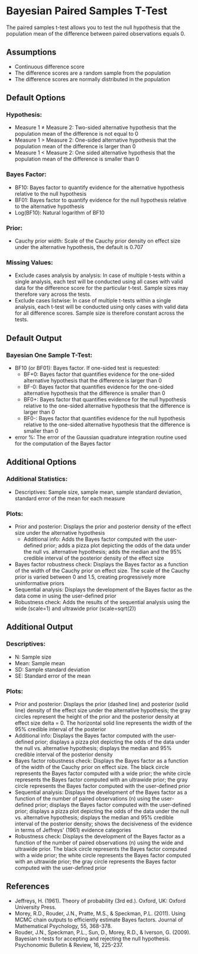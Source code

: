 
Bayesian Paired Samples T-Test
==========================

The paired samples t-test allows you to test the null hypothesis that the population mean of the difference between paired observations equals 0.

Assumptions
-----------
- Continuous difference score
- The difference scores are a random sample from the population
- The difference scores are normally distributed in the population

Default Options
-------
### Hypothesis:
- Measure 1 &ne; Measure 2: Two-sided alternative hypothesis that the population mean of the difference is not equal to 0
- Measure 1 &gt; Measure 2: One-sided alternative hypothesis that the population mean of the difference is larger than 0
- Measure 1 &lt; Measure 2: One sided alternative hypothesis that the population mean of the difference is smaller than 0

### Bayes Factor:
- BF10: Bayes factor to quantify evidence for the alternative hypothesis relative to the null hypothesis
- BF01: Bayes factor to quantify evidence for the null hypothesis relative to the alternative hypothesis
- Log(BF10): Natural logarithm of BF10

### Prior:
- Cauchy prior width: Scale of the Cauchy prior density on effect size under the alternative hypothesis, the default is 0.707

### Missing Values:
 - Exclude cases analysis by analysis: In case of multiple t-tests within a single analysis, each test will be conducted using all cases with valid data for the difference score for the particular t-test. Sample sizes may therefore vary across the tests.
 - Exclude cases listwise: In case of multiple t-tests within a single analysis, each t-test will be conducted using only cases with valid data for all difference scores. Sample size is therefore constant across the tests. 
 
Default Output
-------

### Bayesian One Sample T-Test:
- BF10 (or BF01): Bayes factor. If one-sided test is requested: 
  - BF+0: Bayes factor that quantifies evidence for the one-sided alternative hypothesis that the difference is larger than 0
  - BF-0: Bayes factor that quantifies evidence for the one-sided alternative hypothesis that the difference is smaller than 0
  - BF0+: Bayes factor that quantifies evidence for the null hypothesis relative to the one-sided alternative hypothesis that the difference is larger than 0
  - BF0-: Bayes factor that quantifies evidence for the null hypothesis relative to the one-sided alternative hypothesis that the difference is smaller than 0
- error %: The error of the Gaussian quadrature integration routine used for the computation of the Bayes factor

Additional Options
-------
### Additional Statistics:
- Descriptives: Sample size, sample mean, sample standard deviation, standard error of the mean for each measure

### Plots:
- Prior and posterior: Displays the prior and posterior density of the effect size under the alternative hypothesis
  - Additional info: Adds the Bayes factor computed with the user-defined prior; adds a pizza plot depicting the odds of the data under the null vs. alternative hypothesis; adds the median and the 95% credible interval of the posterior density of the effect size
- Bayes factor robustness check: Displays the Bayes factor as a function of the width of the Cauchy prior on effect size. The scale of the Cauchy prior is varied between 0 and 1.5, creating progressively more uninformative priors
- Sequential analysis: Displays the development of the Bayes factor as the data come in using the user-defined prior 
 - Robustness check: Adds the results of the sequential analysis using the wide (scale=1) and ultrawide prior (scale=sqrt(2))
 
Additional Output
-------

### Descriptives:
- N: Sample size
- Mean: Sample mean 
- SD: Sample standard deviation
- SE: Standard error of the mean

### Plots:
- Prior and posterior: Displays the prior (dashed line) and posterior (solid line) density of the effect size under the alternative hypothesis; the gray circles represent the height of the prior and the posterior density at effect size delta = 0. The horizontal solid line represents the width of the 95% credible interval of the posterior
 - Additional info: Displays the Bayes factor computed with the user-defined prior; displays a pizza plot depicting the odds of the data under the null vs. alternative hypothesis; displays the median and 95% credible interval of the posterior density
- Bayes factor robustness check: Displays the Bayes factor as a function of the width of the Cauchy prior on effect size. The black circle represents the Bayes factor computed with a wide prior; the white circle represents the Bayes factor computed with an ultrawide prior; the gray circle represents the Bayes factor computed with the user-defined prior
- Sequential analysis: Displays the development of the Bayes factor as a function of the number of paired observations (n) using the user-defined prior; displays the Bayes factor computed with the user-defined prior; displays a pizza plot depicting the odds of the data under the null vs. alternative hypothesis; displays the median and 95% credible interval of the posterior density; shows the decisiveness of the evidence in terms of Jeffreys' (1961) evidence categories 
 - Robustness check: Displays the development of the Bayes factor as a function of the number of paired observations (n) using the wide and ultrawide prior. The black circle represents the Bayes factor computed with a wide prior; the white circle represents the Bayes factor computed with an ultrawide prior; the gray circle represents the Bayes factor computed with the user-defined prior

References
-------
- Jeffreys, H. (1961). Theory of probability (3rd ed.). Oxford, UK: Oxford University Press.
- Morey, R.D., Rouder, J.N., Pratte, M.S., & Speckman, P.L. (2011). Using MCMC chain outputs to efficiently estimate Bayes factors. Journal of Mathematical Psychology, 55, 368-378.
- Rouder, J.N., Speckman, P.L., Sun, D., Morey, R.D., & Iverson, G. (2009). Bayesian t-tests for accepting and rejecting the null hypothesis. Psychonomic Bulletin & Review, 16, 225-237.
